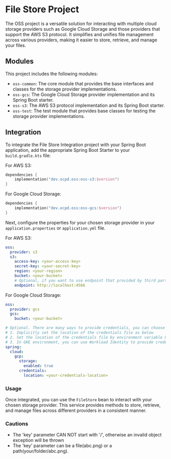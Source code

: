 # File Store Project

The OSS project is a versatile solution for interacting with multiple cloud storage providers such as Google Cloud
Storage and those providers that support the AWS S3 protocol. It simplifies and unifies file management across various
providers, making it easier to store, retrieve, and manage your files.

## Modules

This project includes the following modules:

- `oss-common`: The core module that provides the base interfaces and classes for the storage provider implementations.
- `oss-gcs`: The Google Cloud Storage provider implementation and its Spring Boot starter.
- `oss-s3`: The AWS S3 protocol implementation and its Spring Boot starter.
- `oss-test`: The test module that provides base classes for testing the storage provider implementations.

## Integration

To integrate the File Store Integration project with your Spring Boot application, add the appropriate Spring Boot
Starter to your `build.gradle.kts` file:

For AWS S3:

```kotlin
dependencies {
    implementation("dev.ocpd.oss:oss-s3:$version")
}
```

For Google Cloud Storage:

```kotlin
dependencies {
    implementation("dev.ocpd.oss:oss-gcs:$version")
}
```

Next, configure the properties for your chosen storage provider in your `application.properties` or `application.yml`
file.

For AWS S3:

```yaml
oss:
  provider: s3
  s3:
    access-key: <your-access-key>
    secret-key: <your-secret-key>
    region: <your-region>
    bucket: <your-bucket>
    # Optional, if you want to use endpoint that provided by third party implementation, such as Alibaba Cloud OSS, you can set endpoint here
    endpoint: http://localhost:4566
```

For Google Cloud Storage:

```yaml
oss:
  provider: gcs
  gcs:
    bucket: <your-bucket>

# Optional. There are many ways to provide credentials, you can choose one of them
# 1. Implicitly set the location of the credentials file as below
# 2. Set the location of the credentials file by environment variable GOOGLE_APPLICATION_CREDENTIALS 
# 3. In GKE environment, you can use Workload Identity to provide credentials, see https://cloud.google.com/kubernetes-engine/docs/how-to/workload-identity
spring:
  cloud:
    gcp:
      storage:
        enabled: true
      credentials:
        location: <your-credentials-location>
```

### Usage

Once integrated, you can use the `FileStore` bean to interact with your chosen storage provider. This service provides
methods to store, retrieve, and manage files across different providers in a consistent manner.

### Cautions

- The 'key' parameter CAN NOT start with '/', otherwise an invalid object exception will be thrown
- The 'key' parameter can be a file(abc.png) or a path(your/folder/abc.png).
